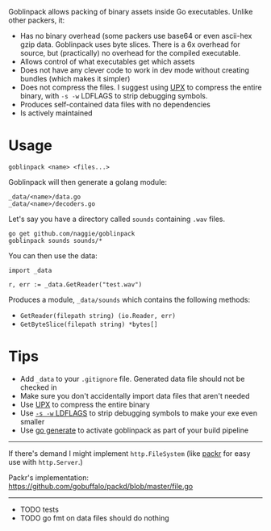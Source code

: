 Goblinpack allows packing of binary assets inside Go executables. Unlike other packers, it:

* Has no binary overhead (some packers use base64 or even ascii-hex
  gzip data. Goblinpack uses byte slices. There is a 6x overhead for source,
  but (practically) no overhead for the compiled executable.
* Allows control of what executables get which assets
* Does not have any clever code to work in dev mode without creating bundles (which makes it simpler)
* Does not compress the files. I suggest using [UPX](https://upx.github.io/) to
  compress the entire binary, with `-s -w` LDFLAGS to strip debugging symbols.
* Produces self-contained data files with no dependencies
* Is actively maintained


# Usage

    goblinpack <name> <files...>

Goblinpack will then generate a golang module:

    _data/<name>/data.go
    _data/<name>/decoders.go

Let's say you have a directory called `sounds` containing `.wav` files.

    go get github.com/naggie/goblinpack
    goblinpack sounds sounds/*

You can then use the data:

    import _data

    r, err := _data.GetReader("test.wav")


Produces a module, `_data/sounds` which contains the following methods:

* `GetReader(filepath string) (io.Reader, err)`
* `GetByteSlice(filepath string) *bytes[]`


# Tips

* Add `_data` to your `.gitignore` file. Generated data file should not be checked in
* Make sure you don't accidentally import data files that aren't needed
* Use [UPX](https://upx.github.io/) to compress the entire binary
* Use [`-s -w` LDFLAGS](https://blog.filippo.io/shrink-your-go-binaries-with-this-one-weird-trick/)
  to strip debugging symbols to make your exe even smaller
* Use [go generate](https://blog.carlmjohnson.net/post/2016-11-27-how-to-use-go-generate/)
  to activate goblinpack as part of your build pipeline


-----

If there's demand I might implement `http.FileSystem` (like
[packr](https://github.com/gobuffalo/packr) for easy use with `http.Server`.)

Packr's implementation: https://github.com/gobuffalo/packd/blob/master/file.go


----

* TODO tests
* TODO go fmt on data files should do nothing
